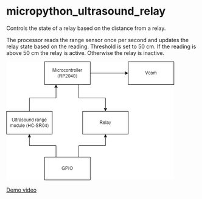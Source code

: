 # micropython_ultrasound_relay
Controls the state of a relay based on the distance from a relay.

The processor reads the range sensor once per second and updates the relay state based on the reading.
Threshold is set to 50 cm. 
If the reading is above 50 cm the relay is active.
Otherwise the relay is inactive.

![Block diagram](https://github.com/rajohnson/micropython_ultrasound_relay/blob/main/block_diagram.jpg)

[Demo video](https://youtu.be/Ks6QMVZVaHA)
